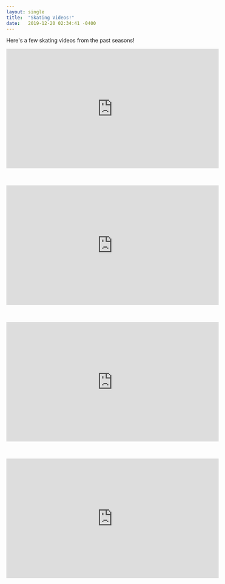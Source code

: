 ```yaml
---
layout: single
title:  "Skating Videos!"
date:   2019-12-20 02:34:41 -0400
---
```

  
Here's a few skating videos from the past seasons!

<iframe width="560" height="315" src="https://www.youtube.com/embed/GIGbp5oK_nQ" frameborder="0" allow="accelerometer; autoplay; encrypted-media; gyroscope; picture-in-picture" allowfullscreen></iframe>

&nbsp;
&nbsp;


<iframe width="560" height="315" src="https://www.youtube.com/embed/SocoeQvYOHM" frameborder="0" allow="accelerometer; autoplay; encrypted-media; gyroscope; picture-in-picture" allowfullscreen></iframe>

&nbsp;
&nbsp;

<iframe width="560" height="315" src="https://www.youtube.com/embed/Ene7SbaVw-A" frameborder="0" allow="accelerometer; autoplay; encrypted-media; gyroscope; picture-in-picture" allowfullscreen></iframe>

&nbsp;
&nbsp;

<iframe width="560" height="315" src="https://www.youtube.com/embed/GIGbp5oK_nQ" frameborder="0" allow="accelerometer; autoplay; encrypted-media; gyroscope; picture-in-picture" allowfullscreen></iframe>